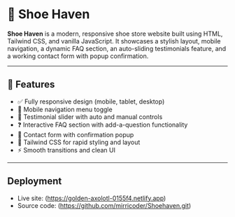 # 👟 Shoe Haven

**Shoe Haven** is a modern, responsive shoe store website built using HTML, Tailwind CSS, and vanilla JavaScript. It showcases a stylish layout, mobile navigation, a dynamic FAQ section, an auto-sliding testimonials feature, and a working contact form with popup confirmation.

---

## 🌟 Features

- ✅ Fully responsive design (mobile, tablet, desktop)
- 📱 Mobile navigation menu toggle
- 💬 Testimonial slider with auto and manual controls
- ❓ Interactive FAQ section with add-a-question functionality
- 📩 Contact form with confirmation popup
- 🎨 Tailwind CSS for rapid styling and layout
- ⚡ Smooth transitions and clean UI

---


## Deployment
- Live site: (https://golden-axolotl-0155f4.netlify.app)  
- Source code: (https://github.com/mirricoder/Shoehaven.git)



